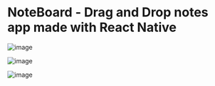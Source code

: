 # NoteBoard - Drag and Drop notes app made with React Native

![image](https://user-images.githubusercontent.com/52585330/222854668-82eb27aa-22b2-41cf-9794-f1eca5cfd5e8.png)

![image](https://user-images.githubusercontent.com/52585330/222854667-1c9be9a8-029c-42a8-b635-90d2a09a533f.png)

![image](https://user-images.githubusercontent.com/52585330/222854669-6748e0af-f29a-48b8-aac8-6c8408ee943b.png)
